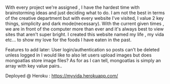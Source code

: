 With every project we're assigned , I have the hardest time with brainstorming ideas and just deciding what to do. I am not the best in terms of the creative department but with every website I've visited, I value 2 key things, simplicity and dark mode(necessary). With the current given times , we are in front of the computer more than ever and it's always best to view sites that aren't super bright. I created this website named my life , my vida etc... to show my love for the foods I have eaten in the past.

Features to add later: User login/authentication so posts can't be deleted unless logged in
I would like to also let users upload images but does mongoatlas store image files? As for as I can tell, mongoatlas is simply an array with key value pairs..

Deployed @ Heroku : https://myvida.herokuapp.com/
